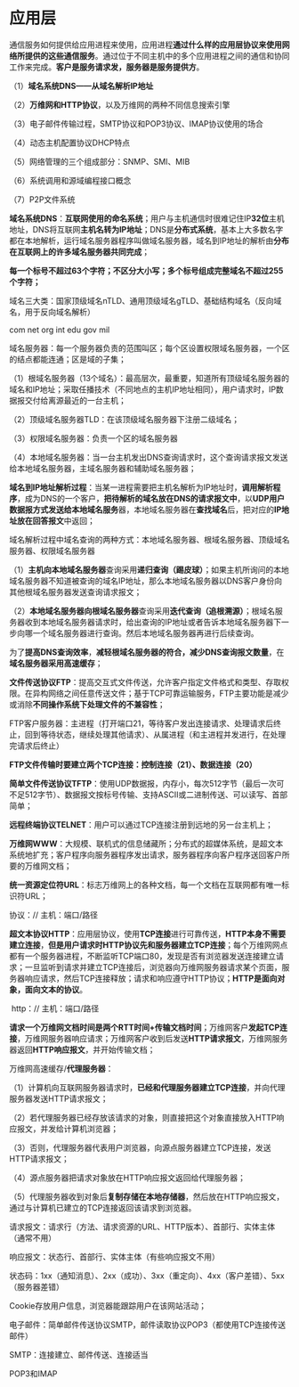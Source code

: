 #  应用层

通信服务如何提供给应用进程来使用，应用进程**通过什么样的应用层协议来使用网络所提供的这些通信服务**。通过位于不同主机中的多个应用进程之间的通信和协同工作来完成。**客户是服务请求发，服务器是服务提供方**。

（1）**域名系统DNS——从域名解析IP地址**

（2）**万维网和HTTP协议**，以及万维网的两种不同信息搜索引擎

（3）电子邮件传输过程，SMTP协议和POP3协议、IMAP协议使用的场合

（4）动态主机配置协议DHCP特点

（5）网络管理的三个组成部分：SNMP、SMI、MIB

（6）系统调用和源域编程接口概念

（7）P2P文件系统



**域名系统DNS**：**互联网使用的命名系统**；用户与主机通信时很难记住IP**32位**主机地址，DNS将互联网**主机名转为IP地址**；DNS是**分布式系统**，基本上大多数名字都在本地解析，运行域名服务器程序叫做域名服务器，域名到IP地址的解析由**分布在互联网上的许多域名服务器共同完成**；

**每一个标号不超过63个字符；不区分大小写；多个标号组成完整域名不超过255个字符；**

域名三大类：国家顶级域名nTLD、通用顶级域名gTLD、基础结构域名（反向域名，用于反向域名解析）

com net org int edu gov mil

域名服务器：每一个服务器负责的范围叫区；每个区设置权限域名服务器，一个区的结点都能连通；区是域的子集；

（1）根域名服务器（13个域名）：最高层次，最重要，知道所有顶级域名服务器的域名和IP地址；采取任播技术（不同地点的主机IP地址相同），用户请求时，IP数据报交付给离源最近的一台主机；

（2）顶级域名服务器TLD：在该顶级域名服务器下注册二级域名；

（3）权限域名服务器：负责一个区的域名服务器

（4）本地域名服务器：当一台主机发出DNS查询请求时，这个查询请求报文发送给本地域名服务器，主域名服务器和辅助域名服务器；



**域名到IP地址解析过程**：当某一进程需要把主机名解析为IP地址时，**调用解析程序**，成为DNS的一个客户，**把待解析的域名放在DNS的请求报文中**，以**UDP用户数据报方式发送给本地域名服务**器，本地域名服务器在**查找域名**后，把对应的**IP地址放在回答报文**中返回；

域名解析过程中域名查询的两种方式：本地域名服务器、根域名服务器、顶级域名服务器、权限域名服务器

（1）**主机向本地域名服务器**查询采用**递归查询（踢皮球）**；如果主机所询问的本地域名服务器不知道被查询的域名IP地址，那么本地域名服务器以DNS客户身份向其他根域名服务器发送查询请求报文；

（2）**本地域名服务器向根域名服务器**查询采用**迭代查询（追根溯源）**；根域名服务器收到本地域名服务器请求时，给出查询的IP地址或者告诉本地域名服务器下一步向哪一个域名服务器进行查询。然后本地域名服务器再进行后续查询。

为了**提高DNS查询效率**，**减轻根域名服务器的符合，减少DNS查询报文数量**，在**域名服务器采用高速缓存**；



**文件传送协议FTP**：提高交互式文件传送，允许客户指定文件格式和类型、存取权限。在异构网络之间任意传送文件；基于TCP可靠运输服务，FTP主要功能是减少或消除**不同操作系统下处理文件的不兼容性**；

FTP客户服务器：主进程（打开端口21，等待客户发出连接请求、处理请求后终止，回到等待状态，继续处理其他请求）、从属进程（和主进程并发进行，在处理完请求后终止）

**FTP文件传输时要建立两个TCP连接：控制连接（21）、数据连接（20）**



**简单文件传送协议TFTP**：使用UDP数据报，内存小，每次512字节（最后一次可不足512字节）、数据报文按标号传输、支持ASCII或二进制传送、可以读写、首部简单；

**远程终端协议TELNET**：用户可以通过TCP连接注册到远地的另一台主机上；



**万维网WWW**：大规模、联机式的信息储藏所；分布式的超媒体系统，是超文本系统地扩充；客户程序向服务器程序发出请求，服务器程序向客户程序送回客户所要的万维网文档；

**统一资源定位符URL**：标志万维网上的各种文档，每一个文档在互联网都有唯一标识符URL；

协议：// 主机：端口/路径

**超文本协议HTTP**：应用层协议，使用**TCP连接**进行可靠传送，**HTTP本身不需要建立连接**，**但是用户请求时HTTP协议先和服务器建立TCP连接**；每个万维网网点都有一个服务器进程，不断监听TCP端口80，发现是否有浏览器发送连接建立请求；一旦监听到请求并建立TCP连接后，浏览器向万维网服务器请求某个页面，服务器响应请求，然后TCP连接释放；请求和响应遵守HTTP协议；**HTTP是面向对象，面向文本的协议**。

​	http：// 主机：端口/路径

**请求一个万维网文档时间是两个RTT时间+传输文档时间**；万维网客户**发起TCP连接**，万维网服务器响应请求；万维网客户收到后发送**HTTP请求报文**，万维网服务器返回**HTTP响应报文**，并开始传输文档；

万维网高速缓存/**代理服务器**：

（1）计算机向互联网服务器请求时，**已经和代理服务器建立TCP连接**，并向代理服务器发送HTTP请求报文；

（2）若代理服务器已经存放该请求的对象，则直接把这个对象直接放入HTTP响应报文，并发给计算机浏览器；

（3）否则，代理服务器代表用户浏览器，向源点服务器建立TCP连接，发送HTTP请求报文；

（4）源点服务器把请求对象放在HTTP响应报文返回给代理服务器；

（5）代理服务器收到对象后**复制存储在本地存储器**，然后放在HTTP响应报文，通过与计算机已建立的TCP连接返回该请求到浏览器。



请求报文：请求行（方法、请求资源的URL、HTTP版本）、首部行、实体主体（通常不用）

响应报文：状态行、首部行、实体主体（有些响应报文不用）

​	状态码：1xx（通知消息）、2xx（成功）、3xx（重定向）、4xx（客户差错）、5xx（服务器差错）

Cookie存放用户信息，浏览器能跟踪用户在该网站活动；



电子邮件：简单邮件传送协议SMTP，邮件读取协议POP3（都使用TCP连接传送邮件）

SMTP：连接建立、邮件传送、连接适当

POP3和IMAP